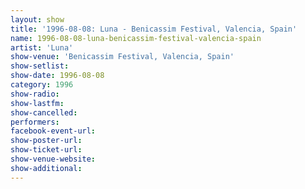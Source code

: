 ```yaml
---
layout: show
title: '1996-08-08: Luna - Benicassim Festival, Valencia, Spain'
name: 1996-08-08-luna-benicassim-festival-valencia-spain
artist: 'Luna'
show-venue: 'Benicassim Festival, Valencia, Spain'
show-setlist: 
show-date: 1996-08-08
category: 1996
show-radio: 
show-lastfm: 
show-cancelled: 
performers: 
facebook-event-url: 
show-poster-url: 
show-ticket-url: 
show-venue-website: 
show-additional: 
---
```


